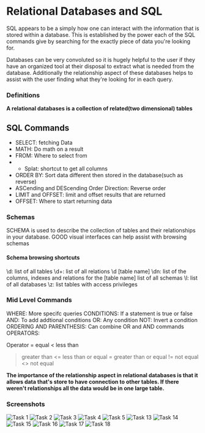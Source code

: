 # Relational Databases and SQL


SQL appears to be a simply how one can interact with the information that is stored within a database. This is established by the power each of the SQL commands give by searching for the exactly piece of data you're looking for.

Databases can be very convoluted so it is hugely helpful to the user if they have an organized tool at their disposal to extract what is needed from the database. Additionally the relationship aspect of these databases helps to assist with the user finding what they're looking for in each query.

### Definitions

**A relational databases is a collection of related(two dimensional) tables**

## SQL Commands

- SELECT: fetching Data
- MATH: Do math on a result
- FROM: Where to select from
- * Splat: shortcut to get all columns
- ORDER BY: Sort data different then stored in the database(such as reverse)
- ASCending and DEScending Order Direction: Reverse order
- LIMIT and OFFSET: limit and offset results that are returned
- OFFSET: Where to start returning data

### Schemas

SCHEMA is used to describe the collection of tables and their relationships in your database. GOOD visual interfaces can help assist with browsing schemas

#### Schema browsing shortcuts

\d: list of all tables
\d+: list of all relations 
\d [table name] \dn: list of the columns, indexes and relations for the [table name] list of all schemas 
\l: list of all databases
\z: list tables with access privileges

### Mid Level Commands

WHERE: More specifc queries
CONDITIONS: If a statement is true or false
AND: To add addtional conditions
OR: Any condition
NOT: Invert a condition
ORDERING AND PARENTHESIS: Can combine OR and AND commands
OPERATORS:

Operator
= equal
< less than
> greater than
<= less than or equal
>= greater than or equal
!= not equal
<> not equal

**The importance of the relationship aspect in relational databases is that it allows data that's store to have connection to other tables. If there weren't relationships all the data would be in one large table.**

### Screenshots 

![Task 1](reading-notes/Task-1.png)
![Task 2](reading-notes/Task-2.png)
![Task 3](reading-notes/Task-3.png)
![Task 4](reading-notes/Task-4.png)
![Task 5](reading-notes/Task-5.png)
![Task 13](reading-notes/Task-13.png)
![Task 14](reading-notes/Task-14.png)
![Task 15](reading-notes/Task-15.png)
![Task 16](reading-notes/Task-16.png)
![Task 17](reading-notes/Task-17.png)
![Task 18](reading-notes/Task-18.png)
